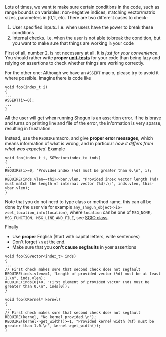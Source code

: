 Lots of times, we want to make sure certain conditions in the code, such as range bounds on variables: non-negative indices, matching vector/matrix sizes, parameters in [0,1], etc. There are two different cases to check:

1.  User specified inputs. I.e. when users have the power to break these conditions
2. Internal checks. I.e. when the user is not able to break the condition, but you want to make sure that things are working in your code

First of all, number 2. is not necessary at all. It is _just for your convenience_. You should rather write **proper [unit-tests](Unit-Testing)** for your code than being lazy and relying on assertions to check whether things are working correctly.

For the other one: Although we have an ```ASSERT``` macro, please try to avoid it where possible. Imagine there is code like
```
void foo(index_t i)
{
...
ASSERT(i>=0);
...
}
```
All the user will get when running Shogun is an assertion error. If he is brave and turns on printing line and file of the error, the information is very sparse, resulting in frustration.

Instead, use the ```REQUIRE``` macro, and give **proper error messages**, which means information of what is wrong, and in particular _how it differs from what was expected_. Example
```
void foo(index_t i, SGVector<index_t> inds)
{
...
REQUIRE(i>=0, "Provided index (%d) must be greater than 0.\n", i);
...
REQUIRE(inds.vlen==this->bar.vlen, "Provided index vector length (%d) must match the length of internal vector (%d).\n", inds.vlen, this->bar.vlen);
}
```

Note that you do not need to type class or method name, this can all be done by the user via for example ```any_shogun_object->io->set_location_info(location)```, where ```location``` can be one of ```MSG_NONE, MSG_FUNCTION, MSG_LINE_AND_FILE```, see [SGIO class](http://www.shogun-toolbox.org/doc/en/latest/classshogun_1_1SGIO.html).

Finally
* Use **proper** English (Start with capital letters, write sentences)
* Don't forget ```\n``` at the end.
* Make sure that you **don't cause segfaults** in your assertions

```
void foo(SGVector<index_t> inds)
{
...
// First check makes sure that second check does not segfault
REQUIRE(inds.vlen>=1, "Length of provided vector (%d) must be at least 1.\n", inds.vlen);
REQUIRE(inds[0]>0, "First element of provided vector (%d) must be greater than 0.\n", inds[0]);
}
```

```
void foo(CKernel* kernel)
{
...
// First check makes sure that second check does not segfault
REQUIRE(kernel, "No kernel provided.\n");
REQUIRE(kernel->get_width()>=1, "Provided kernel width (%f) must be greater than 1.0.\n", kernel->get_width());
}
```